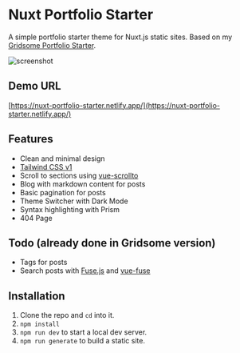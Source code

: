 # Nuxt Portfolio Starter

A simple portfolio starter theme for Nuxt.js static sites. Based on my [Gridsome Portfolio Starter](https://github.com/drehimself/gridsome-portfolio-starter).

![screenshot](https://user-images.githubusercontent.com/4316355/89967318-2a4ce200-dc1f-11ea-86e9-2e3dc1d52a2d.jpg)

## Demo URL

[https://nuxt-portfolio-starter.netlify.app/](https://nuxt-portfolio-starter.netlify.app/)

## Features

- Clean and minimal design
- [Tailwind CSS v1](https://tailwindcss.com)
- Scroll to sections using [vue-scrollto](https://github.com/rigor789/vue-scrollto)
- Blog with markdown content for posts
- Basic pagination for posts
- Theme Switcher with Dark Mode
- Syntax highlighting with Prism
- 404 Page

## Todo (already done in Gridsome version)

- Tags for posts
- Search posts with [Fuse.js](https://fusejs.io) and [vue-fuse](https://github.com/shayneo/vue-fuse)

## Installation

1. Clone the repo and `cd` into it.
1. `npm install`
1. `npm run dev` to start a local dev server.
1. `npm run generate` to build a static site.
